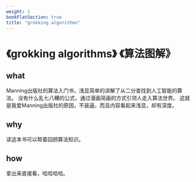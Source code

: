 ```yaml
---
weight: 1
bookFlatSection: true
title: "grokking algorithms"
---
```


# 《grokking algorithms》 《算法图解》

## what
Manning出版社的算法入门书，浅显简单的讲解了从二分查找到人工智能的算法。
没有什么乱七八糟的公式，通过漫画简画的方式引领人走入算法世界。
这就是我爱Manning出版社的原因，不装逼，而且内容看起来浅显，却有深度。

## why
读这本书可以帮着回顾算法知识。

## how
拿出来直接看，哈哈哈哈。
